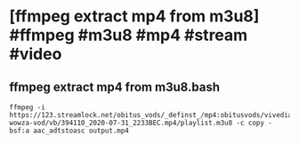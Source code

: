 # [ffmpeg extract mp4 from m3u8] #ffmpeg #m3u8 #mp4 #stream #video

## ffmpeg extract mp4 from m3u8.bash

```shell
ffmpeg -i https://123.streamlock.net/obitus_vods/_definst_/mp4:obitusvods/vivedia-wowza-vod/vb/394110_2020-07-31_2233BEC.mp4/playlist.m3u8 -c copy -bsf:a aac_adtstoasc output.mp4
```

